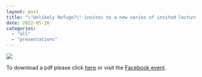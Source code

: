 ```yaml
---
layout: post
title: "\"Unlikely Refuge?\" invites to a new series of invited lectures: Jana K. Lipman on Refugee Camps in America"
date: 2022-05-20
categories: 
  - "all"
  - "presentations"
---
```


[![](../../../../assets/images/Lipman_Refugee_Camps_in_America_20220601-724x1024.jpg)](https://www.unlikely-refuge.eu/lipman_refugee_camps_in_america_20220601/)

To download a pdf please click [here](https://www.unlikely-refuge.eu/lipman_refugee_camps_in_america_20220601/) or visit the [Facebook event](https://bit.ly/3G7gAYC).
